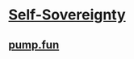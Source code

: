 # [Self-Sovereignty](https://your-link-here.com)
## [pump.fun](pump.fun/coin/24A5FSAuq2sxcjsHdErjPu5u92dvSMrGi9FUuSPopump)
